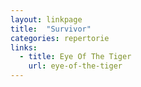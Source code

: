 ```yaml
---
layout: linkpage
title:  "Survivor"
categories: repertorie
links:
  - title: Eye Of The Tiger
    url: eye-of-the-tiger
---
```

